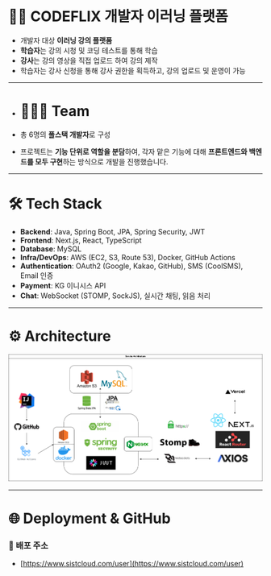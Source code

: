# 🧑‍💻 CODEFLIX 개발자 이러닝 플랫폼

- 개발자 대상 **이러닝 강의 플랫폼**
- **학습자**는 강의 시청 및 코딩 테스트를 통해 학습
- **강사**는 강의 영상을 직접 업로드 하여 강의 제작
- 학습자는 강사 신청을 통해 강사 권한을 획득하고, 강의 업로드 및 운영이 가능

---

- # 🧑🏻‍💻 Team

- 총 6명의 **풀스택 개발자**로 구성
- 프로젝트는 **기능 단위로 역할을 분담**하여, 각자 맡은 기능에 대해 **프론트엔드와 백엔드를 모두 구현**하는 방식으로 개발을 진행했습니다.

---

# 🛠 Tech Stack

- **Backend**: Java, Spring Boot, JPA, Spring Security, JWT
- **Frontend**: Next.js, React, TypeScript
- **Database**: MySQL
- **Infra/DevOps**: AWS (EC2, S3, Route 53), Docker, GitHub Actions
- **Authentication**: OAuth2 (Google, Kakao, GitHub), SMS (CoolSMS), Email 인증
- **Payment**: KG 이니시스 API
- **Chat**: WebSocket (STOMP, SockJS), 실시간 채팅, 읽음 처리

---

# ⚙️ Architecture

![architecture](./images/아키텍처.drawio.png)

---

# 🌐 Deployment & GitHub

### 🔗 배포 주소  
- [https://www.sistcloud.com/user](https://www.sistcloud.com/user)


